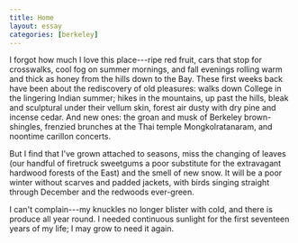 ```yaml
---
title: Home
layout: essay
categories: [berkeley]
---
```


I forgot how much I love this place---ripe red fruit, cars that stop for
crosswalks, cool fog on summer mornings, and fall evenings rolling warm and
thick as honey from the hills down to the Bay. These first weeks back have been
about the rediscovery of old pleasures: walks down College in the lingering
Indian summer; hikes in the mountains, up past the hills, bleak and sculptural
under their vellum skin, forest air dusty with dry pine and incense cedar. And
new ones: the groan and musk of Berkeley brown-shingles, frenzied brunches at
the Thai temple Mongkolratanaram, and noontime carillon concerts.

<!-- more -->

But I find that I've grown attached to seasons, miss the changing of leaves (our
handful of firetruck sweetgums a poor substitute for the extravagant hardwood
forests of the East) and the smell of new snow. It will be a poor winter without
scarves and padded jackets, with birds singing straight through December and the
redwoods ever-green.

I can't complain---my knuckles no longer blister with cold, and there is produce
all year round. I needed continuous sunlight for the first seventeen years of my
life; I may grow to need it again.
